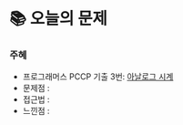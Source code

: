 # 📚 오늘의 문제

### 주혜
- 프로그래머스 PCCP 기출 3번: [아날로그 시계](https://school.programmers.co.kr/learn/courses/19344/lessons/242260)
- 문제점 :
- 접근법 :
- 느낀점 :
